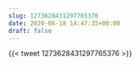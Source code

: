 ```yaml
---
slug: 1273628431297765376
date: 2020-06-18 14:47:35+00:00
draft: false
---
```


{{< tweet 1273628431297765376 >}}
